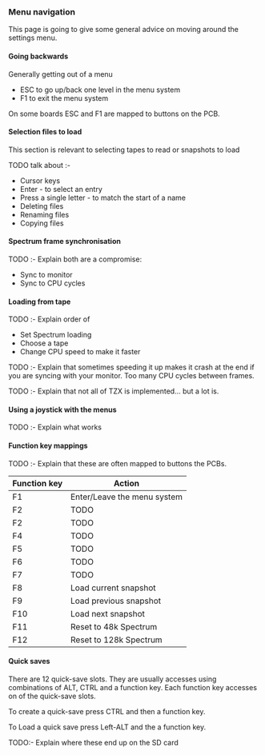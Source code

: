 ### Menu navigation
This page is going to give some general advice on moving around the settings menu.

#### Going backwards
Generally getting out of a menu
* ESC to go up/back one level in the menu system
* F1 to exit the menu system

On some boards ESC and F1 are mapped to buttons on the PCB.

#### Selection files to load
This section is relevant to selecting tapes to read or snapshots to load

TODO talk about :-
* Cursor keys
* Enter - to select an entry
* Press a single letter - to match the start of a name
* Deleting files
* Renaming files
* Copying files

#### Spectrum frame synchronisation
TODO :- Explain both are a compromise:
* Sync to monitor
* Sync to CPU cycles

#### Loading from tape
TODO :- Explain order of 
* Set Spectrum loading
* Choose a tape
* Change CPU speed to make it faster

TODO :- Explain that sometimes speeding it up makes it crash at the end if you are syncing with your monitor. Too many CPU cycles between frames.

TODO :- Explain that not all of TZX is implemented... but a lot is.

#### Using a joystick with the menus
TODO :- Explain what works

#### Function key mappings
TODO :- Explain that these are often mapped to buttons the PCBs.

| Function key | Action |
| - | - |
| F1 | Enter/Leave the menu system |
| F2 | TODO |
| F2 | TODO |
| F4 | TODO |
| F5 | TODO |
| F6 | TODO |
| F7 | TODO |
| F8 | Load current snapshot |
| F9 | Load previous snapshot |
| F10 | Load next snapshot |
| F11 | Reset to 48k Spectrum |
| F12 | Reset to 128k Spectrum |

#### Quick saves
There are 12 quick-save slots. They are usually accesses using combinations of ALT, CTRL and a function key. Each function key accesses on of the quick-save slots.

To create a quick-save press CTRL and then a function key.

To Load a quick save press Left-ALT and the a function key.


TODO:- Explain where these end up on the SD card


